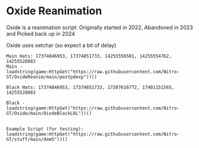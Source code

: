 # Oxide Reanimation
Oxide is a reanimation script: Originally started in 2022, Abandoned in 2023 and Picked back up in 2024

Oxide uses setchar (so expect a bit of delay)
```
Main Hats: 17374846953, 17374851733, 14255556501, 14255554762, 14255528083
Main - loadstring(game:HttpGet("https://raw.githubusercontent.com/Nitro-GT/OxideReanim/main/postpdexp"))()

Black Hats: 17374846953, 17374851733, 17387616772, 17401151565, 14255528083

Black -
loadstring(game:HttpGet("https://raw.githubusercontent.com/Nitro-GT/Oxide/main/OixdeBlackLOL"))()


Example Script (for testing):
loadstring(game:HttpGet("https://raw.githubusercontent.com/Nitro-GT/stuff/main/dem5"))()
